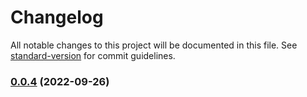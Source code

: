 # Changelog

All notable changes to this project will be documented in this file. See [standard-version](https://github.com/conventional-changelog/standard-version) for commit guidelines.

### [0.0.4](https://github.com/Maszz/sf341-backend/compare/v0.0.3...v0.0.4) (2022-09-26)
